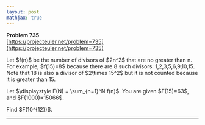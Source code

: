 ```yaml
---
layout: post
mathjax: true
---
```

**Problem 735**  
[https://projecteuler.net/problem=735](https://projecteuler.net/problem=735)

<p>Let $f(n)$ be the number of divisors of $2n^2$ that are no greater than n. For example, $f(15)=8$ because there are 8 such divisors: 1,2,3,5,6,9,10,15. Note that 18 is also a divisor of $2\times 15^2$ but it is not counted because it is greater than 15.</p>

<p>Let $\displaystyle F(N) = \sum_{n=1}^N f(n)$. You are given $F(15)=63$, and $F(1000)=15066$.</p>

<p>Find $F(10^{12})$.</p>

---

